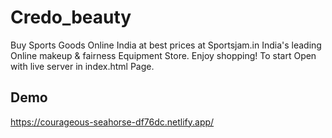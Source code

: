 # Credo_beauty
Buy Sports Goods Online India at best prices at Sportsjam.in India's leading Online makeup &amp; fairness Equipment Store. Enjoy shopping!
To start Open with live server in index.html Page.
## Demo

https://courageous-seahorse-df76dc.netlify.app/

